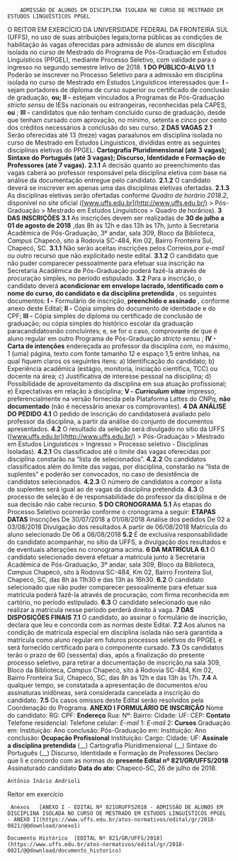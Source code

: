         ADMISSÃO DE ALUNOS EM DISCIPLINA ISOLADA NO CURSO DE MESTRADO EM ESTUDOS LINGUÍSTICOS PPGEL  

 O REITOR EM EXERCÍCIO DA UNIVERSIDADE FEDERAL DA FRONTEIRA SUL (UFFS), no uso de suas atribuições legais,torna públicas as condições de habilitação às vagas oferecidas para admissão de alunos em disciplina isolada no curso de Mestrado do Programa de Pós-Graduação em Estudos Linguísticos (PPGEL), mediante Processo Seletivo, com validade para o ingresso no segundo semestre letivo de 2018.  **1 DO PÚBLICO-ALVO**  **1.1** Poderão se inscrever no Processo Seletivo para a admissão em disciplina isolada no curso de Mestrado em Estudos Linguísticos interessados que: **I -** sejam portadores de diploma de curso superior ou certificado de conclusão de graduação, **ou;**  **II -** estejam vinculados a Programas de Pós-Graduação *stricto sensu* de IESs nacionais ou estrangeiras, reconhecidas pela CAPES, **ou** ; **III -** candidatos que não tenham concluído curso de graduação, desde que tenham cursado com aprovação, no mínimo, setenta e cinco por cento dos créditos necessários à conclusão do seu curso.  **2 DAS VAGAS**  **2.1** Serão oferecidas até 13 (treze) vagas paraalunos em disciplina isolada no curso de Mestrado em Estudos Linguísticos, divididas entre as seguintes disciplinas eletivas do PPGEL: **Cartografia Pluridimensional (até 3 vagas); Sintaxe do Português (até 3 vagas); Discurso, Identidade e Formação de Professores (até 7 vagas).**  **2.1.1** A decisão quanto ao preenchimento das vagas caberá ao professor responsável pela disciplina eletiva com base na análise da documentação entregue pelo candidato. **2.1.2** O candidato deverá se inscrever em apenas uma das disciplinas eletivas ofertadas. **2.1.3** As disciplinas eletivas serão ofertadas conforme *Quadro de horário 2018.2*, disponível no site oficial ([www.uffs.edu.br](http://www.uffs.edu.br/)  > Pós-Graduação > Mestrado em Estudos Linguísticos > Quadro de horários).  **3 DAS INSCRIÇÕES**  **3.1** As inscrições devem ser realizadas de **30 de julho a 01 de agosto de 2018** ,das 8h às 12h e das 13h às 17h, junto à Secretaria Acadêmica de Pós-Graduação, 3º andar, sala 309, Bloco da Biblioteca, *Campus* Chapecó, sito à Rodovia SC-484, Km 02, Bairro Fronteira Sul, Chapecó, SC. **3.1.1** Não serão aceitas inscrições pelos Correios,por *e-mail* ou outro recurso que não explicitado neste edital. **3.1.2** O candidato que não puder comparecer pessoalmente para efetuar sua inscrição na Secretaria Acadêmica de Pós-Graduação poderá fazê-la através de procuração simples, no período estipulado. **3.2** Para a inscrição, o candidato deverá **acondicionar em envelope lacrado, identificado com o nome do curso, do candidato e da disciplina pretendida** , os seguintes documentos: **I -** Formulário de inscrição, **preenchido e assinado** , conforme anexo deste Edital; **II -** Cópia simples do documento de identidade e do CPF; **III -** Cópia simples do diploma ou certificado de conclusão de graduação; ou cópia simples do histórico escolar da graduação paracandidatosnão concluintes; e, se for o caso, comprovante de que é aluno regular em outro Programa de Pós-Graduação *stricto sensu* ; **IV - Carta de intenções** endereçada ao professor da disciplina com, no máximo, 1 (uma) página, texto com fonte tamanho 12 e espaço 1,5 entre linhas, na qual fiquem claros os seguintes itens: a) Identificação do candidato; b) Experiência acadêmica (estágio, monitoria, iniciação científica, TCC) ou docente na área; c) Justificativa de interesse pessoal na disciplina; d) Possibilidade de aproveitamento da disciplina em sua atuação profissional; e) Expectativas em relação à disciplina; **V - *Curriculum vitae*** impresso, preferencialmente na versão fornecida pela Plataforma Lattes do CNPq, **não documentado** (não é necessário anexar os comprovantes).  **4 DA ANÁLISE DO PEDIDO**  **4.1** O pedido de inscrição do candidatoserá avaliado pelo professor da disciplina, a partir da análise do conjunto de documentos apresentados. **4.2** O resultado da seleção será divulgado no sítio da UFFS ([www.uffs.edu.br](http://www.uffs.edu.br/)  > Pós-Graduação > Mestrado em Estudos Linguísticos > Ingresso > Processo seletivo - Disciplinas Isoladas). **4.2.1** Os classificados até o limite das vagas oferecidas por disciplina constarão na “lista de selecionados”. **4.2.2** Os candidatos classificados além do limite das vagas, por disciplina, constarão na “lista de suplentes” e poderão ser convocados, no caso de desistência de candidatos selecionados. **4.2.3** O número de candidatos a compor a lista de suplentes será igual ao de vagas da disciplina pretendida. **4.3** O processo de seleção é de responsabilidade do professor da disciplina e de sua decisão não cabe recurso.  **5 DO CRONOGRAMA**  **5.1** As etapas do Processo Seletivo ocorrerão conforme o cronograma a seguir:     **ETAPAS**    **DATAS**      Inscrições   De 30/07/2018 a 01/08/2018     Análise dos pedidos   De 02 a 03/08/2018     Divulgação dos resultados   A partir de 06/08/2018     Matrícula do aluno selecionado   De 06 a 08/08/2018     **5.2** É de exclusiva responsabilidade do candidato acompanhar, no sítio da UFFS, a divulgação dos resultados e de eventuais alterações no cronograma acima.  **6 DA MATRÍCULA**  **6.1** O candidato selecionado deverá efetuar a matrícula junto à Secretaria Acadêmica de Pós-Graduação, 3º andar, sala 309, Bloco da Biblioteca, *Campus* Chapecó, sito à Rodovia SC-484, Km 02, Bairro Fronteira Sul, Chapecó, SC, das 8h às 11h30 e das 13h às 16h30. **6.2** O candidato selecionado que não puder comparecer pessoalmente para efetuar sua matrícula poderá fazê-la através de procuração, com firma reconhecida em cartório, no período estipulado. **6.3** O candidato selecionado que não realizar a matrícula nesse período perderá direito à vaga.  **7 DAS DISPOSIÇÕES FINAIS**  **7.1** O candidato, ao assinar o formulário de inscrição, declara que leu e concorda com as normas deste Edital. **7.2** Aos alunos na condição de matrícula especial em disciplina isolada não será garantida a matrícula como aluno regular em futuros processos seletivos do PPGEL e será fornecido certificado para o componente cursado. **7.3** Os candidatos terão o prazo de 60 (sessenta) dias, após a finalização do presente processo seletivo, para retirar a documentação de inscrição,na sala 309, Bloco da Biblioteca, *Campus* Chapecó, sito à Rodovia SC-484, Km 02, Bairro Fronteira Sul, Chapecó, SC, das 8h às 12h e das 13h às 17h. **7.4** A qualquer tempo, se constatada a apresentação de documentos e/ou assinaturas inidôneas, será considerada cancelada a inscrição do candidato. **7.5** Os casos omissos deste Edital serão resolvidos pela Coordenação do Programa.   **ANEXO I**   **FORMULÁRIO DE INSCRIÇÃO**        Nome do candidato:     RG:   CPF:     **Endereço**      Rua:     Nº:   Bairro:   Cidade:     UF:   CEP:     **Contato**      Telefone residencial:   Telefone celular:     *E-mail* 1:     *E-mail* 2:     **Cursos**      Graduação em:     Instituição:   Ano conclusão:     Pós-Graduação em:     Instituição:   Ano conclusão:     **Ocupação Profissional**      Instituição:     Cargo:     Cidade: UF:     **Assinale a disciplina pretendida**      (\_\_) Cartografia Pluridimensional     (\_\_) Sintaxe do Português     (\_\_) Discurso, Identidade e Formação de Professores               Declaro que li e concordo com as normas do **presente Edital nº 821/GR/UFFS/2018**    Assinaturado candidato    **Data do ato:** Chapecó-SC, 26 de julho de 2018.   
 

    Antônio Inácio Andrioli   
 Reitor em exercício 

     Anexos   [ANEXO I - EDITAL Nº 821GRUFFS2018 - ADMISSÃO DE ALUNOS EM DISCIPLINA ISOLADA NO CURSO DE MESTRADO EM ESTUDOS LINGUÍSTICOS PPGEL - ANEXO I](https://www.uffs.edu.br/atos-normativos/edital/gr/2018-0821/@@download/anexo1)  

    Documento Histórico  [EDITAL Nº 821/GR/UFFS/2018](https://www.uffs.edu.br/atos-normativos/edital/gr/2018-0821/@@download/documento_historico)     
      